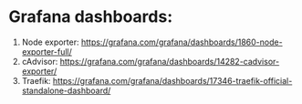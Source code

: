 # Grafana dashboards:

1. Node exporter:  https://grafana.com/grafana/dashboards/1860-node-exporter-full/
2. cAdvisor: https://grafana.com/grafana/dashboards/14282-cadvisor-exporter/
3. Traefik: https://grafana.com/grafana/dashboards/17346-traefik-official-standalone-dashboard/